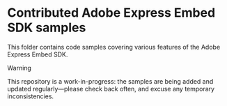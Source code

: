 # Contributed Adobe Express Embed SDK samples

This folder contains code samples covering various features of the Adobe Express Embed SDK.

> [!WARNING]
> This repository is a work-in-progress: the samples are being added and updated regularly—please check back often, and excuse any temporary inconsistencies.